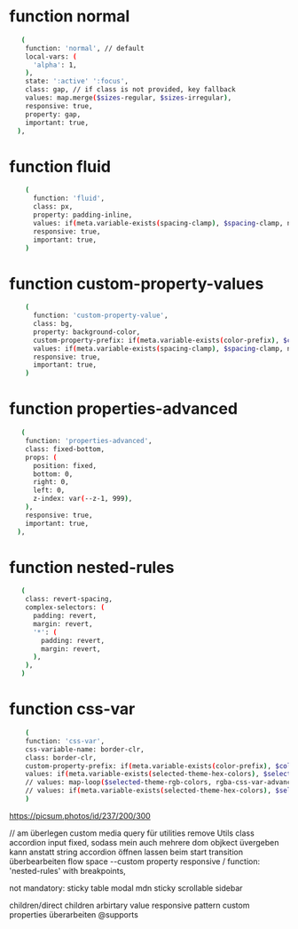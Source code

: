 # function normal

```sh
   (
    function: 'normal', // default
    local-vars: (
      'alpha': 1,
    ),
    state: ':active' ':focus',
    class: gap, // if class is not provided, key fallback
    values: map.merge($sizes-regular, $sizes-irregular),
    responsive: true,
    property: gap,
    important: true,
  ),
```

# function fluid

```sh
    (
      function: 'fluid',
      class: px,
      property: padding-inline,
      values: if(meta.variable-exists(spacing-clamp), $spacing-clamp, null),
      responsive: true,
      important: true,
    )
```

# function custom-property-values

```sh
    (
      function: 'custom-property-value',
      class: bg,
      property: background-color,
      custom-property-prefix: if(meta.variable-exists(color-prefix), $color-prefix, null)
      values: if(meta.variable-exists(spacing-clamp), $spacing-clamp, null),
      responsive: true,
      important: true,
    )
```

# function properties-advanced

```sh
   (
    function: 'properties-advanced',
    class: fixed-bottom,
    props: (
      position: fixed,
      bottom: 0,
      right: 0,
      left: 0,
      z-index: var(--z-1, 999),
    ),
    responsive: true,
    important: true,
  ),
```

# function nested-rules

```sh
   (
    class: revert-spacing,
    complex-selectors: (
      padding: revert,
      margin: revert,
      '*': (
        padding: revert,
        margin: revert,
      ),
    ),
   )
```

# function css-var

```sh
    (
    function: 'css-var',
    css-variable-name: border-clr,
    class: border-clr,
    custom-property-prefix: if(meta.variable-exists(color-prefix), $color-prefix, null),
    values: if(meta.variable-exists(selected-theme-hex-colors), $selected-theme-hex-colors, null),
    // values: map-loop($selected-theme-rgb-colors, rgba-css-var-advanced, '$key', null, $color-prefix),
    // values: if(meta.variable-exists(selected-theme-hex-colors), $selected-theme-hex-colors, null),
    )
```

https://picsum.photos/id/237/200/300

// am überlegen
custom media query für utilities
remove Utils class
accordion input fixed, sodass mein auch mehrere dom objkect üvergeben kann anstatt string
accordion öffnen lassen beim start
transition überbearbeiten
flow space --custom property responsive / function: 'nested-rules' with breakpoints,

not mandatory:
sticky table
modal
mdn sticky scrollable sidebar

children/direct children arbirtary value
responsive pattern custom properties überarbeiten
@supports
